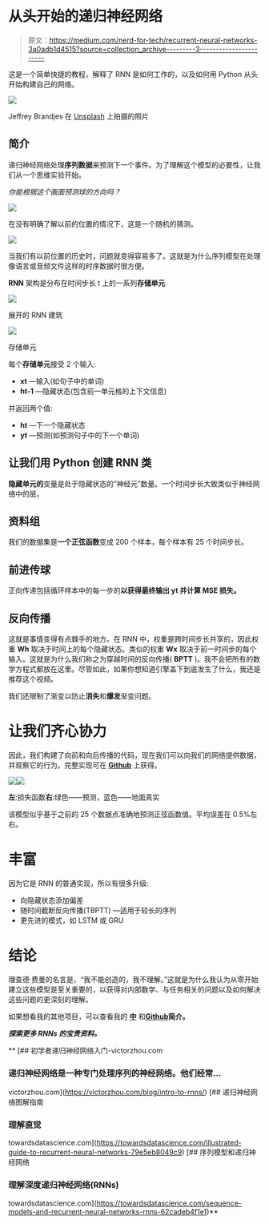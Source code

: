 # 从头开始的递归神经网络

> 原文：<https://medium.com/nerd-for-tech/recurrent-neural-networks-3a0adb1d4515?source=collection_archive---------3----------------------->

这是一个简单快捷的教程，解释了 RNN 是如何工作的，以及如何用 Python 从头开始构建自己的网络。

![](img/d2a42a78cdcf61661416453b1708de4d.png)

Jeffrey Brandjes 在 [Unsplash](https://unsplash.com?utm_source=medium&utm_medium=referral) 上拍摄的照片

## **简介**

递归神经网络处理**序列数据**来预测下一个事件。为了理解这个模型的必要性，让我们从一个思维实验开始。

*你能根据这个画面预测球的方向吗？*

![](img/aeb6a105515cf2f3217ceff3fe9d9c8f.png)

在没有明确了解以前的位置的情况下，这是一个随机的猜测。

![](img/880b1b71f549dc4c5f7a1c9ae37eca1d.png)

当我们有以前位置的历史时，问题就变得容易多了。这就是为什么序列模型在处理像语言或音频文件这样的时序数据时很方便。

**RNN** 架构是分布在时间步长 t 上的一系列**存储单元**

![](img/a63879a346e305c9afbcf2b0b91cfe2a.png)

展开的 RNN 建筑

![](img/b06ba2abd6c0e23720bd8e77d39bc701.png)

存储单元

每个**存储单元**接受 2 个输入:

*   **xt** —输入(如句子中的单词)
*   **ht-1** —隐藏状态(包含前一单元格的上下文信息)

并返回两个值:

*   **ht** —下一个隐藏状态
*   **yt** —预测(如预测句子中的下一个单词)

## **让我们用 Python 创建 RNN 类**

**隐藏单元的**变量是处于隐藏状态的“神经元”数量。一个时间步长大致类似于神经网络中的层。

## 资料组

我们的数据集是**一个正弦函数**变成 200 个样本，每个样本有 25 个时间步长。

## 前进传球

正向传递包括循环样本中的每一步的**以获得最终输出 **yt** 并计算 **MSE** 损失。**

## 反向传播

这就是事情变得有点棘手的地方。在 RNN 中，权重是跨时间步长共享的，因此权重 **Wh** 取决于时间上的每个隐藏状态。类似的权重 **Wx** 取决于前一时间步的每个输入。这就是为什么我们称之为穿越时间的反向传播( **BPTT** )。我不会把所有的数学方程式都放在这里。尽管如此，如果你想知道引擎盖下到底发生了什么，我还是推荐这个视频。

我们还限制了渐变以防止**消失**和**爆发**渐变问题。

# 让我们齐心协力

因此，我们构建了向前和向后传播的代码，现在我们可以向我们的网络提供数据，并观察它的行为。完整实现可在 [**Github**](https://github.com/maciejbalawejder/DeepLearning-collection/blob/main/Sequentials/RNN/RNN.ipynb) 上获得。

![](img/8a04836f5e573c84b78ccb46949942b3.png)![](img/b38eb3bebf3885e4dba0ece2e2807ad0.png)

**左**:损失函数**右**:绿色——预测，蓝色——地面真实

该模型似乎基于之前的 25 个数据点准确地预测正弦函数值。平均误差在 0.5%左右。

# 丰富

因为它是 RNN 的普通实现，所以有很多升级:

*   向隐藏状态添加偏差
*   随时间截断反向传播(TBPTT) —适用于较长的序列
*   更先进的模式，如 LSTM 或 GRU

# 结论

理查德·费曼的名言是，“我不能创造的，我不理解。”这就是为什么我认为从零开始建立这些模型是至关重要的，以获得对内部数学、与任务相关的问题以及如何解决这些问题的更深刻的理解。

如果想看我的其他项目，可以查看我的 [**中**](https://maciejbalawejder.medium.com/) 和[**Github**](https://github.com/maciejbalawejder)**简介。**

***探索更多 RNNs 的宝贵资料。***

**[](https://victorzhou.com/blog/intro-to-rnns/) [## 初学者递归神经网络入门-victorzhou.com

### 递归神经网络是一种专门处理序列的神经网络。他们经常…

victorzhou.com](https://victorzhou.com/blog/intro-to-rnns/) [](https://towardsdatascience.com/illustrated-guide-to-recurrent-neural-networks-79e5eb8049c9) [## 递归神经网络图解指南

### 理解直觉

towardsdatascience.com](https://towardsdatascience.com/illustrated-guide-to-recurrent-neural-networks-79e5eb8049c9) [](https://towardsdatascience.com/sequence-models-and-recurrent-neural-networks-rnns-62cadeb4f1e1) [## 序列模型和递归神经网络

### 理解深度递归神经网络(RNNs)

towardsdatascience.com](https://towardsdatascience.com/sequence-models-and-recurrent-neural-networks-rnns-62cadeb4f1e1)**